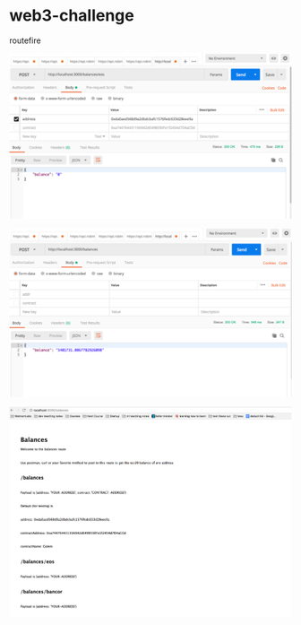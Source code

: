 # web3-challenge
routefire

![Image](./01.png?raw=true)

![Image](./02.png?raw=true)

![Image](./03.png?raw=true)

